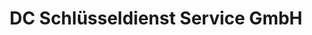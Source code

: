 ---
title: "DC Schlüsseldienst Service GmbH"
url: /frankfurt-am-main/dc-schluesseldienst-service-gmbh-alt-fechenheim/
shop: Schlüsseldienst
---